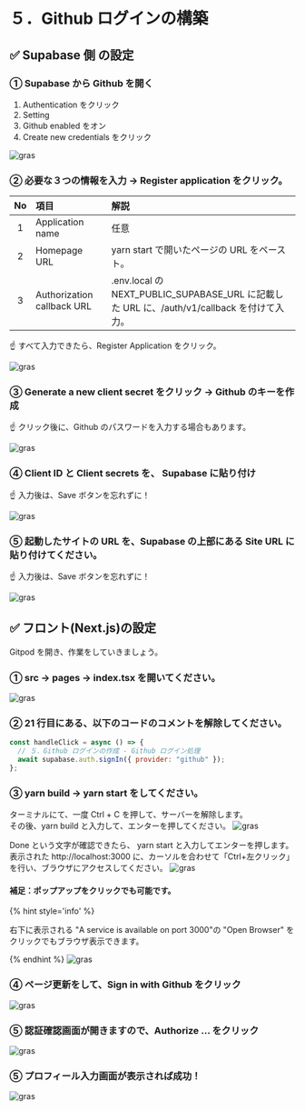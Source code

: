# ５．Github ログインの構築

## ✅ Supabase 側 の設定

### ① Supabase から Github を開く

1. Authentication をクリック
2. Setting
3. Github enabled をオン
4. Create new credentials をクリック

![gras](010-supabase.png)

### ② 必要な３つの情報を入力 → Register application をクリック。

| No  | 項目                       | 解説                                                                                       |
| :-: | :------------------------- | :----------------------------------------------------------------------------------------- |
|  1  | Application name           | 任意                                                                                       |
|  2  | Homepage URL               | yarn start で開いたページの URL をペースト。                                               |
|  3  | Authorization callback URL | .env.local の NEXT_PUBLIC_SUPABASE_URL に記載した URL に、/auth/v1/callback を付けて入力。 |

☝ すべて入力できたら、Register Application をクリック。

![gras](020-supabase.png)

### ③ Generate a new client secret をクリック → Github のキーを作成

☝ クリック後に、Github のパスワードを入力する場合もあります。

![gras](030-supabase.png)

### ④ Client ID と Client secrets を、 Supabase に貼り付け

☝ 入力後は、Save ボタンを忘れずに！

![gras](040-supabase.png)

### ⑤ 起動したサイトの URL を、Supabase の上部にある Site URL に貼り付けてください。

☝ 入力後は、Save ボタンを忘れずに！

![gras](045-supabase.png)

## ✅ フロント(Next.js)の設定

Gitpod を開き、作業をしていきましょう。

### ① src → pages → index.tsx を開いてください。

![gras](050-gitpod.png)

### ② 21 行目にある、以下のコードのコメントを解除してください。

```javascript
const handleClick = async () => {
  // ５．Github ログインの作成 - Github ログイン処理
  await supabase.auth.signIn({ provider: "github" });
};
```

### ③ yarn build → yarn start をしてください。

ターミナルにて、一度 Ctrl + C を押して、サーバーを解除します。  
その後、yarn build と入力して、エンターを押してください。
![gras](055-gitpod.png)

Done という文字が確認できたら、 yarn start と入力してエンターを押します。  
表示された http://localhost:3000 に、カーソルを合わせて「Ctrl+左クリック」を行い、ブラウザにアクセスしてください。
![gras](056-gitpod.png)

#### 補足：ポップアップをクリックでも可能です。

{% hint style='info' %}

右下に表示される "A service is available on port 3000"の "Open Browser" をクリックでもブラウザ表示できます。

{% endhint %}
![gras](057-gitpod.png)

### ④ ページ更新をして、Sign in with Github をクリック

![gras](060-gitpod.png)

### ⑤ 認証確認画面が開きますので、Authorize ... をクリック

![gras](070-gitpod.png)

### ⑤ プロフィール入力画面が表示されば成功！

![gras](080-gitpod.png)
